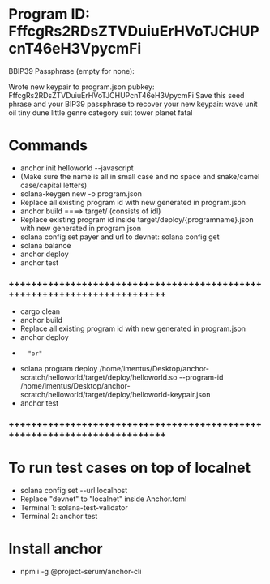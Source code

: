 # Program ID: FffcgRs2RDsZTVDuiuErHVoTJCHUPcnT46eH3VpycmFi
BBIP39 Passphrase (empty for none): 

Wrote new keypair to program.json
pubkey: FffcgRs2RDsZTVDuiuErHVoTJCHUPcnT46eH3VpycmFi
Save this seed phrase and your BIP39 passphrase to recover your new keypair:
wave unit oil tiny dune little genre category suit tower planet fatal


# Commands
- anchor init helloworld --javascript
- (Make sure the name is all in small case and no space and snake/camel case/capital letters)
- solana-keygen new -o program.json
- Replace all existing program id with new generated in program.json
- anchor build ====> target/ (consists of idl)
- Replace existing program id inside target/deploy/{programname}.json with new generated in program.json
- solana config set payer and url to devnet: solana config get
- solana balance
- anchor deploy
- anchor test
### +++++++++++++++++++++++++++++++++++++++++++++++++++++++++++++++++++++++++
- cargo clean
- anchor build
- Replace all existing program id with new generated in program.json
- anchor deploy 
-       "or"
- solana program deploy /home/imentus/Desktop/anchor-scratch/helloworld/target/deploy/helloworld.so --program-id /home/imentus/Desktop/anchor-scratch/helloworld/target/deploy/helloworld-keypair.json
- anchor test
### +++++++++++++++++++++++++++++++++++++++++++++++++++++++++++++++++++++++++

# To run test cases on top of localnet
- solana config set --url localhost
- Replace "devnet" to "localnet" inside Anchor.toml
- Terminal 1: solana-test-validator
- Terminal 2: anchor test

# Install anchor
- npm i -g @project-serum/anchor-cli




